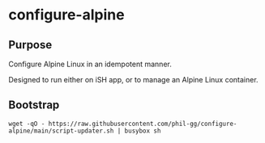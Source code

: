 # configure-alpine

## Purpose

Configure Alpine Linux in an idempotent manner.

Designed to run either on iSH app, or to manage an Alpine Linux container.

## Bootstrap

`wget -qO - https://raw.githubusercontent.com/phil-gg/configure-alpine/main/script-updater.sh | busybox sh`
